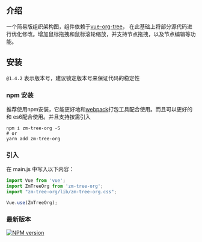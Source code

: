## 介绍

一个简易版组织架构图，组件依赖于[vue-org-tree](https://github.com/hukaibaihu/vue-org-tree)，
在此基础上将部分源代码进行优化修改。增加鼠标拖拽和鼠标滚轮缩放，并支持节点拖拽，以及节点编辑等功能。

## 安装

    
`@1.4.2` 表示版本号，建议锁定版本号来保证代码的稳定性

### npm 安装

推荐使用npm安装，它能更好地和[webpack](https://webpack.js.org/)打包工具配合使用。而且可以更好的和
es6配合使用。并且支持按需引入

```shell
npm i zm-tree-org -S
# or 
yarn add zm-tree-org
```

### 引入

在 main.js 中写入以下内容：

```javascript
import Vue from 'vue';
import ZmTreeOrg from 'zm-tree-org';
import "zm-tree-org/lib/zm-tree-org.css";

Vue.use(ZmTreeOrg);
```

### 最新版本

[![NPM version](https://img.shields.io/npm/v/zm-tree-org)](https://www.npmjs.com/package/zm-tree-org)

